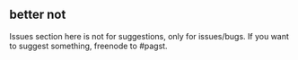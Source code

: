 ## better not

Issues section here is not for suggestions, only for issues/bugs. If you want to suggest something, freenode to #pagst.
